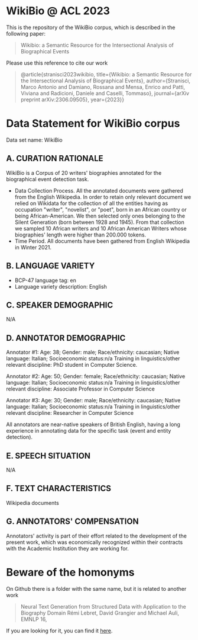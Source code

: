 # WikiBio @ ACL 2023

This is the repository of the WikiBio corpus, which is described in the following paper:

> Wikibio: a Semantic Resource for the Intersectional Analysis of Biographical Events

Please use this reference to cite our work
> @article{stranisci2023wikibio,
>  title={Wikibio: a Semantic Resource for the Intersectional Analysis of Biographical Events},
> author={Stranisci, Marco Antonio and Damiano, Rossana and Mensa, Enrico and Patti, Viviana and Radicioni, Daniele and Caselli, Tommaso},
> journal={arXiv preprint arXiv:2306.09505},
> year={2023}}

# Data Statement for WikiBio corpus

Data set name: WikiBio

## A. CURATION RATIONALE

WikiBio is a Corpus of 20 writers' biographies annotated for the biographical event detection task.

- Data Collection Process. All the annotated documents were gathered from the English Wikipedia. In order to retain only relevant document we relied on Wikidata for the collection of all the entities having as occupation "writer", "novelist", or "poet", born in an African country or being African-American. We then selected only ones belonging to the Silent Generation (born between 1928 and 1945). From that collection we sampled 10 African writers and 10 African American Writers whose biographies' length were higher than 200.000 tokens. 
- Time Period. All documents have been gathered from English Wikipedia in Winter 2021.

## B. LANGUAGE VARIETY

- BCP-47 language tag: en 
- Language variety description: English

## C. SPEAKER DEMOGRAPHIC 

N/A

## D. ANNOTATOR DEMOGRAPHIC

Annotator #1: Age: 38; Gender: male; Race/ethnicity: caucasian; Native language: Italian; Socioeconomic status:n/a Training in linguistics/other relevant discipline: PhD student in Computer Science.

Annotator #2: Age: 50; Gender: female; Race/ethnicity: caucasian; Native language: Italian; Socioeconomic status:n/a Training in linguistics/other relevant discipline: Associate Professor in Computer Science

Annotator #3: Age: 30; Gender: male; Race/ethnicity: caucasian; Native language: Italian; Socioeconomic status:n/a Training in linguistics/other relevant discipline: Researcher in Computer Science

All annotators are near-native speakers of British English, having a long experience in annotating data for the specific task (event and entity detection).
## E. SPEECH SITUATION

N/A

## F. TEXT CHARACTERISTICS
Wikipedia documents

## G. ANNOTATORS' COMPENSATION

Annotators' activity is part of their effort related to the development of the present work, which was economically recognized within their contracts with the Academic Institution they are working for. 

# Beware of the homonyms
On Github there is a folder with the same name, but it is related to another work 
> Neural Text Generation from Structured Data with Application to the Biography Domain
> Rémi Lebret, David Grangier and Michael Auli, EMNLP 16,
> 
If you are looking for it, you can find it [here](https://github.com/DavidGrangier/wikipedia-biography-dataset).

